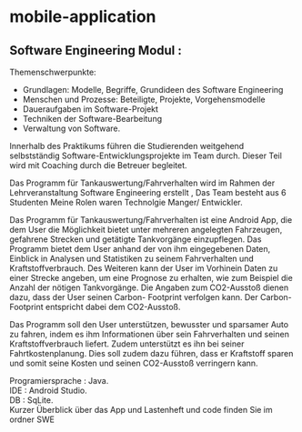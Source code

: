 # mobile-application
## Software Engineering Modul : 
Themenschwerpunkte:
+ Grundlagen: Modelle, Begriffe, Grundideen des Software Engineering
+ Menschen und Prozesse: Beteiligte, Projekte, Vorgehensmodelle
+ Daueraufgaben im Software-Projekt
+ Techniken der Software-Bearbeitung
+ Verwaltung von Software.

Innerhalb des Praktikums führen die Studierenden weitgehend selbstständig Software-Entwicklungsprojekte im Team durch. Dieser Teil wird mit Coaching durch die Betreuer begleitet.

Das Programm für Tankauswertung/Fahrverhalten wird im Rahmen der
Lehrveranstaltung Software Engineering erstellt , Das Team besteht aus 6 Studenten 
Meine Rolen waren Technolgie Manger/ Entwickler.

Das Programm für Tankauswertung/Fahrverhalten ist eine Android App, die dem
User die Möglichkeit bietet unter mehreren angelegten Fahrzeugen, gefahrene
Strecken und getätigte Tankvorgänge einzupflegen.
Das Programm bietet dem User anhand der von ihm eingegebenen Daten, Einblick
in Analysen und Statistiken zu seinem Fahrverhalten und Kraftstoffverbrauch. Des
Weiteren kann der User im Vorhinein Daten zu einer Strecke angeben, um eine
Prognose zu erhalten, wie zum Beispiel die Anzahl der nötigen Tankvorgänge.
Die Angaben zum CO2-Ausstoß dienen dazu, dass der User seinen Carbon-
Footprint verfolgen kann. Der Carbon-Footprint entspricht dabei dem CO2-Ausstoß.

Das Programm soll den User unterstützen, bewusster und sparsamer Auto zu
fahren, indem es ihm Informationen über sein Fahrverhalten und seinen
Kraftstoffverbrauch liefert. Zudem unterstützt es ihn bei seiner
Fahrtkostenplanung. Dies soll zudem dazu führen, dass er Kraftstoff sparen und
somit seine Kosten und seinen CO2-Ausstoß verringern kann.

Programiersprache : Java.\
IDE : Android Studio.\
DB : SqLite.\
Kurzer Überblick über das App und Lastenheft und code finden Sie im ordner SWE

